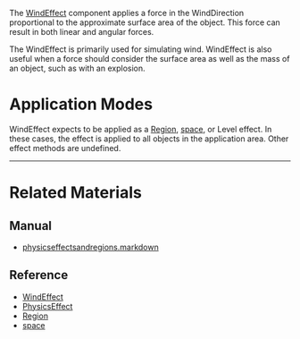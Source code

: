 The [WindEffect](https://github.com/ZilchEngine/ZilchDocs/blob/master/code_reference/class_reference/windeffect.markdown) component applies a force in the WindDirection  proportional to the approximate surface area of the object. This force can result in both linear and angular forces.

The WindEffect is primarily used for simulating wind. WindEffect is also useful when a force should consider the surface area as well as the mass of an object, such as with an explosion.

 #  Application Modes
WindEffect expects to be applied as a [Region](https://github.com/ZilchEngine/ZilchDocs/blob/master/code_reference/class_reference/region.markdown), [space](https://github.com/ZilchEngine/ZilchDocs/blob/master/code_reference/class_reference/space.markdown), or Level effect. In these cases, the effect is applied to all objects in the application area. Other effect methods are undefined.

---
 #  Related Materials
 ##  Manual
- [physicseffectsandregions.markdown](https://github.com/ZilchEngine/ZilchDocs/blob/master/zilch_editor_documentation/zeromanual/physics/physicseffectsandregions.markdown)

 ##  Reference
- [WindEffect](https://github.com/ZilchEngine/ZilchDocs/blob/master/code_reference/class_reference/windeffect.markdown)
- [PhysicsEffect](https://github.com/ZilchEngine/ZilchDocs/blob/master/code_reference/class_reference/physicseffect.markdown)
- [Region](https://github.com/ZilchEngine/ZilchDocs/blob/master/code_reference/class_reference/region.markdown)
- [space](https://github.com/ZilchEngine/ZilchDocs/blob/master/code_reference/class_reference/space.markdown) 

 
